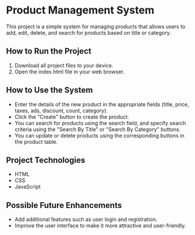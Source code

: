 # Product Management System

This project is a simple system for managing products that allows users to add, edit, delete, and search for products based on title or category.

## How to Run the Project

1. Download all project files to your device.
2. Open the index.html file in your web browser.

## How to Use the System

- Enter the details of the new product in the appropriate fields (title, price, taxes, ads, discount, count, category).
- Click the "Create" button to create the product.
- You can search for products using the search field, and specify search criteria using the "Search By Title" or "Search By Category" buttons.
- You can update or delete products using the corresponding buttons in the product table.

## Project Technologies

- HTML
- CSS
- JavaScript

## Possible Future Enhancements

- Add additional features such as user login and registration.
- Improve the user interface to make it more attractive and user-friendly.
